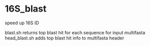 # 16S_blast
speed up 16S ID

blast.sh returns top blast hit for each sequence for input multifasta
head_blast.sh adds top blast hit info to multifasta header
